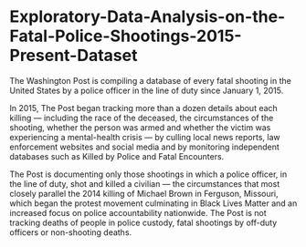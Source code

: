 # Exploratory-Data-Analysis-on-the-Fatal-Police-Shootings-2015-Present-Dataset


The Washington Post is compiling a database of every fatal shooting in the United States by a police officer in the line of duty since January 1, 2015.

In 2015, The Post began tracking more than a dozen details about each killing — including the race of the deceased, the circumstances of the shooting, whether the person was armed and whether the victim was experiencing a mental-health crisis — by culling local news reports, law enforcement websites and social media and by monitoring independent databases such as Killed by Police and Fatal Encounters.

The Post is documenting only those shootings in which a police officer, in the line of duty, shot and killed a civilian — the circumstances that most closely parallel the 2014 killing of Michael Brown in Ferguson, Missouri, which began the protest movement culminating in Black Lives Matter and an increased focus on police accountability nationwide. The Post is not tracking deaths of people in police custody, fatal shootings by off-duty officers or non-shooting deaths.
